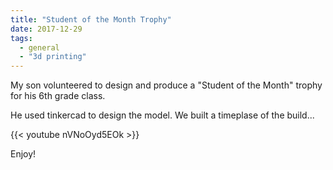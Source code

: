```yaml
---
title: "Student of the Month Trophy"
date: 2017-12-29
tags:
  - general
  - "3d printing"
---
```


My son volunteered to design and produce a "Student of the Month" trophy for his 6th grade class.

<!--more-->

He used tinkercad to design the model. We built a timeplase of the build...<br>

{{< youtube nVNoOyd5EOk >}}<br>

Enjoy! 

